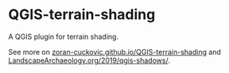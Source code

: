 # QGIS-terrain-shading

A QGIS plugin for terrain shading. 

See more on [zoran-cuckovic.github.io/QGIS-terrain-shading](https://zoran-cuckovic.github.io/QGIS-terrain-shading) 
and [LandscapeArchaeology.org/2019/qgis-shadows/](https://LandscapeArchaeology.org/2019/qgis-shadows/).
